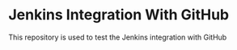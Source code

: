 # Jenkins Integration With GitHub
This repository is used to test the Jenkins integration with GitHub 

